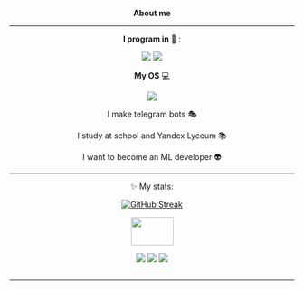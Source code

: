 
<div align="center">
  
__About me__

____

__I program in__
:scroll:
:

<img src="https://img.shields.io/badge/python-B8860B?style=for-the-badge&logo=python&logoColor="/>
<img src="https://img.shields.io/badge/++-191970?style=for-the-badge&logo=C&logoColor=FFFFE0"/>



__My OS__  :computer:

<img src="https://img.shields.io/badge/Windows-000000?style=for-the-badge&logo=Windows&logoColor=00CED1"/>

I make telegram bots :performing_arts:


I study at school and Yandex Lyceum  :books:

I want to become an ML developer  :alien:

___
:sparkles:
My stats:

[![GitHub Streak](https://github-readme-streak-stats.herokuapp.com/?user=Rinardik)](https://git.io/streak-stats)


</div>
<div align="center">
  <img src="https://media.giphy.com/media/v1.Y2lkPTc5MGI3NjExbXZoMHI3dmFrZTA0dGNwZDR3djZqZncwaWFtODRnbzB5MnF2OGg4aSZlcD12MV9pbnRlcm5hbF9naWZfYnlfaWQmY3Q9Zw/iIqmM5tTjmpOB9mpbn/giphy.gif" width="75" height="50"/>
</div>

<div align="center">

  [<img src="https://img.shields.io/badge/_Telegram_-008080?style=for-the-badge&logo=Telegram&logoColor="/>](https://t.me/rinardahm)
  [<img src="https://img.shields.io/badge/VK-0000CD?style=for-the-badge&logo=Vk&logoColor="/>](https://vk.com/rinard2000)
  [<img src="https://img.shields.io/badge/Gmail-FFF8DC?style=for-the-badge&logo=Gmail&logoColor="/>](https://rinardahmetzanov@gmail.com)

  <img src="https://komarev.com/ghpvc/?username=Rinardik&style=flat-square&color=blue" alt=""/>
</div>

____
<div align="center">
